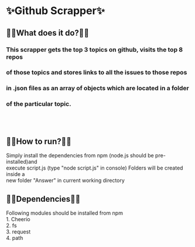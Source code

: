 # ✨Github Scrapper✨
## 👩‍💻What does it do?👩‍💻
### This scrapper gets the top 3 topics on github, visits the top 8 repos
### of those topics and stores links to all the issues to those repos
### in .json files as an array of objects which are located in a folder
### of the particular topic.
<br><br>
## 👩‍💻How to run?👩‍💻
Simply install the dependencies from npm (node.js should be pre-installed)and <br> execute script.js (type "node script.js" in console) Folders will be created inside a  <br>new folder "Answer" in current working directory

## 👩‍💻Dependencies👩‍💻
Following modules should be installed from npm
<br>1. Cheerio<br> 2. fs <br> 3. request <br> 4. path <br>